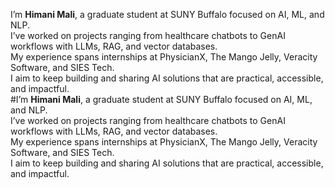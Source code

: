 I’m **Himani Mali**, a graduate student at SUNY Buffalo focused on AI, ML, and NLP.  
I’ve worked on projects ranging from healthcare chatbots to GenAI workflows with LLMs, RAG, and vector databases.  
My experience spans internships at PhysicianX, The Mango Jelly, Veracity Software, and SIES Tech.  
I aim to keep building and sharing AI solutions that are practical, accessible, and impactful.  
#I’m **Himani Mali**, a graduate student at SUNY Buffalo focused on AI, ML, and NLP.  
I’ve worked on projects ranging from healthcare chatbots to GenAI workflows with LLMs, RAG, and vector databases.  
My experience spans internships at PhysicianX, The Mango Jelly, Veracity Software, and SIES Tech.  
I aim to keep building and sharing AI solutions that are practical, accessible, and impactful.
